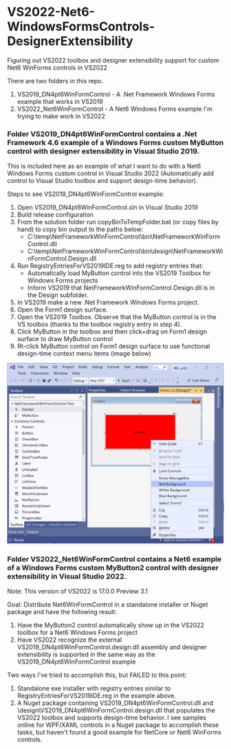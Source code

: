 # VS2022-Net6-WindowsFormsControls-DesignerExtensibility
Figuring out VS2022 toolbox and designer extensibility support for custom Net6 WinForms controls in VS2022

There are two folders in this repo.
1. VS2019_DN4pt6WinFormControl - A .Net Framework Windows Forms example that works in VS2019
2. VS2022_Net6WinFormControl - A Net6 Windows Forms example I'm trying to make work in VS2022


### Folder VS2019_DN4pt6WinFormControl contains a .Net Framework 4.6 example of a Windows Forms custom MyButton control with designer extensibility in Visual Studio 2019. 
This is included here as an example of what I want to do with a Net6 Windows Forms custom control in Visual Studio 2022 (Automatically add control to Visual Studio toolbox and support design-time behavior).

Steps to see VS2019_DN4pt6WinFormControl example:
1. Open VS2019_DN4pt6WinFormControl.sln in Visual Studio 2019
2. Build release configuration
3. From the solution folder run copyBinToTempFolder.bat (or copy files by hand) to copy bin output to the paths below:
    - C:\temp\NetFrameworkWinFormControl\bin\NetFrameworkWinFormControl.dll
    - C:\temp\NetFrameworkWinFormControl\bin\design\NetFrameworkWinFormControl.Design.dll
4. Run RegistryEntriesForVS2019IDE.reg to add registry entries that:
    - Automatically load MyButton control into the VS2019 Toolbox for Windows Forms projects
    - Inform VS2019 that NetFrameworkWinFormControl.Design.dll is in the Design subfolder.
6. In VS2019 make a new .Net Framework Windows Forms project. 
7. Open the Form1 design surface.
8. Open the VS2019 Toolbox. Observe that the MyButton control is in the VS toolbox (thanks to the toolbox registry entry in step 4).
9. Click MyButton in the toolbox and then click+drag on Form1 design surface to draw MyButton control
10. Rt-click MyButton control on Form1 design surface to use functional design-time context menu items (image below)

![Image](VS2019_DN4pt6WinFormControl/VS2019_MyButtonDesignTime.png)

### Folder VS2022_Net6WinFormControl contains a Net6 example of a Windows Forms custom MyButton2 control with designer extensibility in Visual Studio 2022. 

Note: This version of VS2022 is 17.0.0 Preview 3.1

Goal: Distribute Net6WinFormControl in a standalone installer or Nuget package and have the following result:
1. Have the MyButton2 control automatically show up in the VS2022 toolbox for a Net6 Windows Forms project
2. Have VS2022 recognize the external VS2019_DN4pt6WinFormControl.design.dll assembly and designer extensibility is supported in the same way as the VS2019_DN4pt6WinFormControl example

Two ways I've tried to accomplish this, but FAILED to this point:
1. Standalone exe installer with registry entries similar to RegistryEntriesForVS2019IDE.reg in the example above.
2. A Nuget package containing VS2019_DN4pt6WinFormControl.dll and \design\VS2019_DN4pt6WinFormControl.design.dll that populates the VS2022 toolbox and supports design-time behavior. I see samples online for WPF/XAML controls in a Nuget package to accomplish these tasks, but haven't found a good example for NetCore or Net6 WinForms controls.

